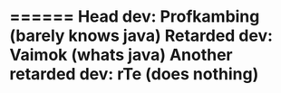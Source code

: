 ======
Head dev: Profkambing (barely knows java)
Retarded dev: Vaimok (whats java)
Another retarded dev: rTe (does nothing)
=======
